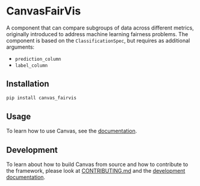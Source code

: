 # CanvasFairVis

A component that can compare subgroups of data across different metrics, originally introduced to address machine learning fairness problems.
The component is based on the `ClassificationSpec`, but requires as additional arguments:

- `prediction_column`
- `label_column`

## Installation

```bash
pip install canvas_fairvis
```

## Usage

To learn how to use Canvas, see the [documentation](https://betterwithdata.github.io/ml-canvas/).

## Development

To learn about how to build Canvas from source and how to contribute to the framework, please look at [CONTRIBUTING.md](../CONTRIBUTING.md) and the [development documentation](https://betterwithdata.github.io/ml-canvas/contributing.html).
